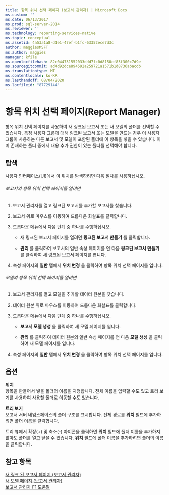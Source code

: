 ```yaml
---
title: 항목 위치 선택 페이지 (보고서 관리자) | Microsoft Docs
ms.custom: ''
ms.date: 06/13/2017
ms.prod: sql-server-2014
ms.reviewer: ''
ms.technology: reporting-services-native
ms.topic: conceptual
ms.assetid: 4a53a1a8-d1e1-47ef-b1fc-63352ece7d3c
author: maggiesMSFT
ms.author: maggies
manager: kfile
ms.openlocfilehash: 82c044731552033ddd7fc0d8150cf83f300c7d9e
ms.sourcegitcommit: ad4d92dce894592a259721a1571b1d8736abacdb
ms.translationtype: MT
ms.contentlocale: ko-KR
ms.lasthandoff: 08/04/2020
ms.locfileid: "87729144"
---
```

# <a name="choose-item-location-page-report-manager"></a>항목 위치 선택 페이지(Report Manager)
  항목 위치 선택 페이지를 사용하여 새 링크된 보고서 또는 새 모델의 폴더를 선택할 수 있습니다. 특정 사용자 그룹에 대해 링크된 보고서 또는 모델을 만드는 경우 이 사용자 그룹이 사용하는 다른 보고서 및 모델이 포함된 폴더에 이 항목을 넣을 수 있습니다. 이미 존재하는 폴더 중에서 내용 추가 권한이 있는 폴더를 선택해야 합니다.  
  
## <a name="navigation"></a>탐색  
 사용자 인터페이스(UI)에서 이 위치를 탐색하려면 다음 절차를 사용하십시오.  
  
###### <a name="to-open-the-choose-item-location-page-for-a-report"></a>보고서의 항목 위치 선택 페이지를 열려면  
  
1.  보고서 관리자를 열고 링크된 보고서를 추가할 보고서를 찾습니다.  
  
2.  보고서 위로 마우스를 이동하여 드롭다운 화살표를 클릭합니다.  
  
3.  드롭다운 메뉴에서 다음 단계 중 하나를 수행하십시오.  
  
    -   새 링크된 보고서 페이지를 열려면 **링크된 보고서 만들기** 를 클릭합니다.  
  
    -   **관리** 를 클릭하여 보고서의 일반 속성 페이지를 연 다음 **링크된 보고서 만들기** 를 클릭하여 새 링크된 보고서 페이지를 엽니다.  
  
4.  속성 페이지의 **일반** 탭에서 **위치 변경** 을 클릭하여 항목 위치 선택 페이지를 엽니다.  
  
###### <a name="to-open-the-choose-item-location-page-for-a-model"></a>모델의 항목 위치 선택 페이지를 열려면  
  
1.  보고서 관리자를 열고 모델을 추가할 데이터 원본을 찾습니다.  
  
2.  데이터 원본 위로 마우스를 이동하여 드롭다운 화살표를 클릭합니다.  
  
3.  드롭다운 메뉴에서 다음 단계 중 하나를 수행하십시오.  
  
    -   **보고서 모델 생성** 을 클릭하여 새 모델 페이지를 엽니다.  
  
    -   **관리** 를 클릭하여 데이터 원본의 일반 속성 페이지를 연 다음 **모델 생성** 을 클릭하여 새 모델 페이지를 엽니다.  
  
4.  속성 페이지의 **일반** 탭에서 **위치 변경** 을 클릭하여 항목 위치 선택 페이지를 엽니다.  
  
## <a name="options"></a>옵션  
 **위치**  
 항목을 만들어서 넣을 폴더의 이름을 지정합니다. 전체 이름을 입력할 수도 있고 트리 보기를 사용하여 사용할 폴더로 이동할 수도 있습니다.  
  
 **트리 보기**  
 보고서 서버 네임스페이스의 폴더 구조를 표시합니다. 전체 경로를 **위치** 필드에 추가하려면 폴더 이름을 클릭합니다.  
  
 트리 뷰에서 확장(+) 및 축소(-) 아이콘을 클릭하면 **위치** 필드에 폴더 이름을 추가하지 않아도 폴더를 열고 닫을 수 있습니다. **위치** 필드에 폴더 이름을 추가하려면 폴더의 이름을 클릭합니다.  
  
## <a name="see-also"></a>참고 항목  
 [새 링크 된 보고서 페이지 &#40;보고서 관리자&#41;](../../2014/reporting-services/new-linked-report-page-report-manager.md)   
 [새 모델 페이지 &#40;보고서 관리자&#41;](../../2014/reporting-services/new-model-page-report-manager.md)   
 [보고서 관리자 F1 도움말](../../2014/reporting-services/report-manager-f1-help.md)  
  
  
